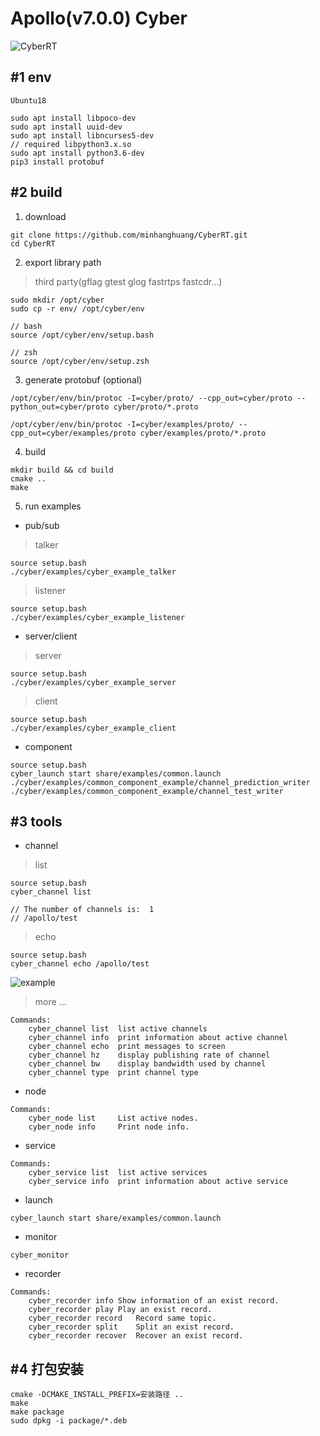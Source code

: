 # Apollo(v7.0.0) Cyber

![CyberRT](./docs/CyberRT.gif)

## #1 env

```shell
Ubuntu18
```

```shell
sudo apt install libpoco-dev
sudo apt install uuid-dev
sudo apt install libncurses5-dev
// required libpython3.x.so
sudo apt install python3.6-dev
pip3 install protobuf
```


## #2 build

1. download

```shell
git clone https://github.com/minhanghuang/CyberRT.git
cd CyberRT
```

2. export library path

> third party(gflag gtest glog fastrtps fastcdr...)

```shell
sudo mkdir /opt/cyber
sudo cp -r env/ /opt/cyber/env
```

```shell
// bash
source /opt/cyber/env/setup.bash

// zsh
source /opt/cyber/env/setup.zsh
```

3. generate protobuf (optional)

```shell
/opt/cyber/env/bin/protoc -I=cyber/proto/ --cpp_out=cyber/proto --python_out=cyber/proto cyber/proto/*.proto

/opt/cyber/env/bin/protoc -I=cyber/examples/proto/ --cpp_out=cyber/examples/proto cyber/examples/proto/*.proto
```

4. build

```shell
mkdir build && cd build
cmake ..
make
```

5. run examples

- pub/sub

> talker

```shell
source setup.bash
./cyber/examples/cyber_example_talker
```
> listener

```shell
source setup.bash
./cyber/examples/cyber_example_listener
```

- server/client

> server

```shell
source setup.bash
./cyber/examples/cyber_example_server
```

> client

```shell
source setup.bash
./cyber/examples/cyber_example_client
```

- component

```shell
source setup.bash
cyber_launch start share/examples/common.launch
./cyber/examples/common_component_example/channel_prediction_writer
./cyber/examples/common_component_example/channel_test_writer
```

## #3 tools

- channel

> list

```
source setup.bash
cyber_channel list

// The number of channels is:  1
// /apollo/test
```

> echo
```shell
source setup.bash
cyber_channel echo /apollo/test
```
![example](docs/cyber_echo.png)

> more ...

```shell
Commands:
	cyber_channel list	list active channels
	cyber_channel info	print information about active channel
	cyber_channel echo	print messages to screen
	cyber_channel hz	display publishing rate of channel
	cyber_channel bw	display bandwidth used by channel
	cyber_channel type	print channel type
```

- node

```shell
Commands:
	cyber_node list 	List active nodes.
	cyber_node info 	Print node info.
```

- service

```shell
Commands:
	cyber_service list	list active services
	cyber_service info	print information about active service
```

- launch

```shell
cyber_launch start share/examples/common.launch
```

- monitor

```shell
cyber_monitor
```

- recorder

```shell
Commands:
  	cyber_recorder info	Show information of an exist record.
	cyber_recorder play	Play an exist record.
	cyber_recorder record	Record same topic.
	cyber_recorder split	Split an exist record.
	cyber_recorder recover	Recover an exist record.
```

## #4 打包安装

```shell
cmake -DCMAKE_INSTALL_PREFIX=安装路径 ..
make
make package
sudo dpkg -i package/*.deb
```

